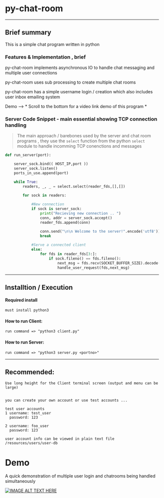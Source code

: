 # py-chat-room

***

## Brief summary

This is a simple chat program written in python

###  Features & Implementation , brief

py-chat-room implements asynchronous IO to handle chat messaging and multiple user connections

py-chat-room uses sub processing to create multiple chat rooms 

py-chat-room has a simple username login / creation which also includes user inbox emailing system 


Demo --> * Scroll to the bottom for a video link demo of this program *




### Server Code Snippet - main essential showing TCP connection handling

> The main approach / barebones used by the server and chat room programs , they use the `select` function from the python `select` module to handle incomming TCP conenctions and messages 

```python
def run_server(port):

	server_sock.bind(( HOST_IP,port ))
	server_sock.listen()
	ports_in_use.append(port)

	while True:
		readers, _, _ = select.select(reader_fds,[],[])

		for sock in readers:
			
			#New connection
			if sock is server_sock:				
				print("Recieving new connection .. ")			
				conn, addr = server_sock.accept()
				reader_fds.append(conn)

				conn.send("\n\n Welcome to the server!".encode('utf8'))				 
				break
			
			#Serve a connected client
			else:
				for fds in reader_fds[3:]:
					if sock.fileno() == fds.fileno():
						next_msg = fds.recv(SOCKET_BUFFER_SIZE).decode('utf8')
						handle_user_request(fds,next_msg)
```						







***

## Installtion / Execution

#### Required install
	must install python3

#### How to run Client:
	run command => "python3 client.py"


#### How to run Server:
	run command => "python3 server.py <portno>"


***

## Recommended:
	
	
	Use long height for the Client terminal screen (output and menu can be large)

	
	you can create your own account or use test accounts ... 

	test user accounts
	1 username: test_user 
	  password: 123 

	2 username: foo_user 
	  password: 123  

	user account info can be viewed in plain text file /resources/users/user-db 
	
# Demo

A quick demonstration of multiple user login and chatrooms being handled simultaneously 

[![IMAGE ALT TEXT HERE](http://img.youtube.com/vi/sMmpfk4xrHU/0.jpg)](https://www.youtube.com/watch?v=sMmpfk4xrHU)


